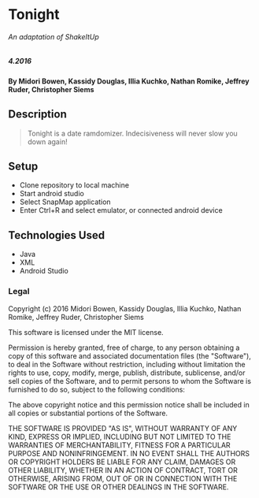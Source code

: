 # Tonight
###### *An adaptation of ShakeItUp*

##### 4.2016

#### By Midori Bowen, Kassidy Douglas, Illia Kuchko, Nathan Romike, Jeffrey Ruder, Christopher Siems

## Description

> Tonight is a date ramdomizer. Indecisiveness will never slow you down again!

## Setup

*  Clone repository to local machine
*  Start android studio
*  Select SnapMap application
*  Enter Ctrl+R and select emulator, or connected android device

## Technologies Used

* Java
* XML
* Android Studio

### Legal

Copyright (c) 2016 Midori Bowen, Kassidy Douglas, Illia Kuchko, Nathan Romike, Jeffrey Ruder, Christopher Siems

This software is licensed under the MIT license.

Permission is hereby granted, free of charge, to any person obtaining a copy
of this software and associated documentation files (the "Software"), to deal
in the Software without restriction, including without limitation the rights
to use, copy, modify, merge, publish, distribute, sublicense, and/or sell
copies of the Software, and to permit persons to whom the Software is
furnished to do so, subject to the following conditions:

The above copyright notice and this permission notice shall be included in
all copies or substantial portions of the Software.

THE SOFTWARE IS PROVIDED "AS IS", WITHOUT WARRANTY OF ANY KIND, EXPRESS OR
IMPLIED, INCLUDING BUT NOT LIMITED TO THE WARRANTIES OF MERCHANTABILITY,
FITNESS FOR A PARTICULAR PURPOSE AND NONINFRINGEMENT. IN NO EVENT SHALL THE
AUTHORS OR COPYRIGHT HOLDERS BE LIABLE FOR ANY CLAIM, DAMAGES OR OTHER
LIABILITY, WHETHER IN AN ACTION OF CONTRACT, TORT OR OTHERWISE, ARISING FROM,
OUT OF OR IN CONNECTION WITH THE SOFTWARE OR THE USE OR OTHER DEALINGS IN
THE SOFTWARE.
